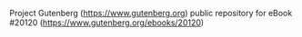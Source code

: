 Project Gutenberg (https://www.gutenberg.org) public repository for eBook #20120 (https://www.gutenberg.org/ebooks/20120)
